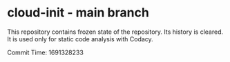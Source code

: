 # cloud-init - main branch

This repository contains frozen state of the repository.
Its history is cleared. It is used only for static code
analysis with Codacy.

Commit Time: 1691328233